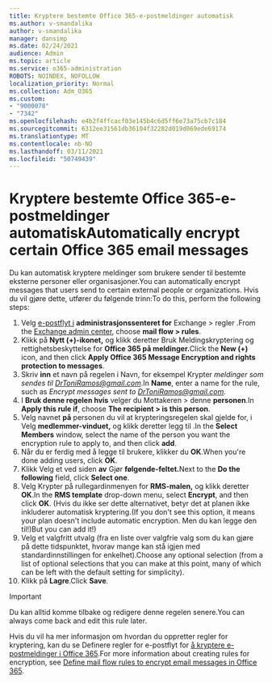 ```yaml
---
title: Kryptere bestemte Office 365-e-postmeldinger automatisk
ms.author: v-smandalika
author: v-smandalika
manager: dansimp
ms.date: 02/24/2021
audience: Admin
ms.topic: article
ms.service: o365-administration
ROBOTS: NOINDEX, NOFOLLOW
localization_priority: Normal
ms.collection: Adm_O365
ms.custom:
- "9000078"
- "7342"
ms.openlocfilehash: e4b2f4ffcacf03e145b4c6d5ff6e73a75cb7c184
ms.sourcegitcommit: 6312ee31561db36104f32282d019d069ede69174
ms.translationtype: MT
ms.contentlocale: nb-NO
ms.lasthandoff: 03/11/2021
ms.locfileid: "50749439"
---
```

# <a name="automatically-encrypt-certain-office-365-email-messages"></a><span data-ttu-id="7c5dd-102">Kryptere bestemte Office 365-e-postmeldinger automatisk</span><span class="sxs-lookup"><span data-stu-id="7c5dd-102">Automatically encrypt certain Office 365 email messages</span></span>

<span data-ttu-id="7c5dd-103">Du kan automatisk kryptere meldinger som brukere sender til bestemte eksterne personer eller organisasjoner.</span><span class="sxs-lookup"><span data-stu-id="7c5dd-103">You can automatically encrypt messages that users send to certain external people or organizations.</span></span> <span data-ttu-id="7c5dd-104">Hvis du vil gjøre dette, utfører du følgende trinn:</span><span class="sxs-lookup"><span data-stu-id="7c5dd-104">To do this, perform the following steps:</span></span>

1. <span data-ttu-id="7c5dd-105">Velg [e-postflyt i](https://outlook.office365.com/ecp/) **administrasjonssenteret for** Exchange > regler .</span><span class="sxs-lookup"><span data-stu-id="7c5dd-105">From the [Exchange admin center](https://outlook.office365.com/ecp/), choose **mail flow > rules**.</span></span> 
2. <span data-ttu-id="7c5dd-106">Klikk på **Nytt (+)-ikonet,** og klikk deretter Bruk Meldingskryptering og rettighetsbeskyttelse for **Office 365 på meldinger.**</span><span class="sxs-lookup"><span data-stu-id="7c5dd-106">Click the **New (+)** icon, and then click **Apply Office 365 Message Encryption and rights protection to messages**.</span></span>
3. <span data-ttu-id="7c5dd-107">Skriv **inn** et navn på regelen i Navn, for eksempel Krypter *meldinger som sendes til DrToniRamos@gmail.com*.</span><span class="sxs-lookup"><span data-stu-id="7c5dd-107">In **Name**, enter a name for the rule, such as *Encrypt messages sent to DrToniRamos@gmail.com*.</span></span>
4. <span data-ttu-id="7c5dd-108">I **Bruk denne regelen hvis** velger du Mottakeren > denne **personen**.</span><span class="sxs-lookup"><span data-stu-id="7c5dd-108">In **Apply this rule if**, choose **The recipient > is this person**.</span></span> 
5. <span data-ttu-id="7c5dd-109">Velg navnet **på** personen du vil at krypteringsregelen skal gjelde for, i Velg **medlemmer-vinduet,** og klikk deretter legg til .</span><span class="sxs-lookup"><span data-stu-id="7c5dd-109">In the **Select Members** window, select the name of the person you want the encryption rule to apply to, and then click **add**.</span></span> 
6. <span data-ttu-id="7c5dd-110">Når du er ferdig med å legge til brukere, klikker du **OK**.</span><span class="sxs-lookup"><span data-stu-id="7c5dd-110">When you're done adding users, click **OK**.</span></span>
7. <span data-ttu-id="7c5dd-111">Klikk Velg et ved siden **av** Gjør **følgende-feltet.**</span><span class="sxs-lookup"><span data-stu-id="7c5dd-111">Next to the **Do the following** field, click **Select one**.</span></span> 
8. <span data-ttu-id="7c5dd-112">Velg Krypter på rullegardinmenyen for **RMS-malen,** og klikk deretter **OK**.</span><span class="sxs-lookup"><span data-stu-id="7c5dd-112">In the **RMS template** drop-down menu, select **Encrypt**, and then click **OK**.</span></span> <span data-ttu-id="7c5dd-113">(Hvis du ikke ser dette alternativet, betyr det at planen ikke inkluderer automatisk kryptering.</span><span class="sxs-lookup"><span data-stu-id="7c5dd-113">(If you don't see this option, it means your plan doesn't include automatic encryption.</span></span> <span data-ttu-id="7c5dd-114">Men du kan legge den til!)</span><span class="sxs-lookup"><span data-stu-id="7c5dd-114">But you can add it!)</span></span>
9. <span data-ttu-id="7c5dd-115">Velg et valgfritt utvalg (fra en liste over valgfrie valg som du kan gjøre på dette tidspunktet, hvorav mange kan stå igjen med standardinnstillingen for enkelhet).</span><span class="sxs-lookup"><span data-stu-id="7c5dd-115">Choose any optional selection (from a list of optional selections that you can make at this point, many of which can be left with the default setting for simplicity).</span></span>
10. <span data-ttu-id="7c5dd-116">Klikk på **Lagre**.</span><span class="sxs-lookup"><span data-stu-id="7c5dd-116">Click **Save**.</span></span>

> [!IMPORTANT]
> <span data-ttu-id="7c5dd-117">Du kan alltid komme tilbake og redigere denne regelen senere.</span><span class="sxs-lookup"><span data-stu-id="7c5dd-117">You can always come back and edit this rule later.</span></span>

<span data-ttu-id="7c5dd-118">Hvis du vil ha mer informasjon om hvordan du oppretter regler for kryptering, kan du se Definere regler for e-postflyt for [å kryptere e-postmeldinger i Office 365](https://docs.microsoft.com/microsoft-365/compliance/define-mail-flow-rules-to-encrypt-email).</span><span class="sxs-lookup"><span data-stu-id="7c5dd-118">For more information about creating rules for encryption, see [Define mail flow rules to encrypt email messages in Office 365](https://docs.microsoft.com/microsoft-365/compliance/define-mail-flow-rules-to-encrypt-email).</span></span>

